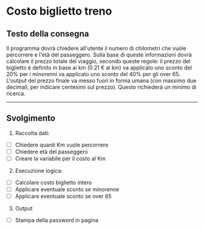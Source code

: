 # Costo biglietto treno

## Testo della consegna

Il programma dovrà chiedere all'utente il numero di chilometri che vuole percorrere e l'età del passeggero.
Sulla base di queste informazioni dovrà calcolare il prezzo totale del viaggio, secondo queste regole:
il prezzo del biglietto è definito in base ai km (0.21 € al km)
va applicato uno sconto del 20% per i minorenni
va applicato uno sconto del 40% per gli over 65.
L'output del prezzo finale va messo fuori in forma umana (con massimo due decimali, per indicare centesimi sul prezzo). Questo richiederà un minimo di ricerca. 

---

## Svolgimento
1. Raccolta dati:
  - [ ] Chiedere quanti Km vuole percorrere
  - [ ] Chiedere età del passeggero
  - [ ] Creare la variabile per il costo al Km
2. Esecuzione logica:
  - [ ] Calcolare costo biglietto intero
  - [ ] Applicare eventuale sconto se minorenne 
  - [ ] Applicare eventuale sconto se over 65
3. Output 
  - [ ] Stampa della password in pagina 
